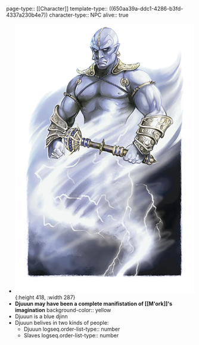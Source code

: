 page-type:: [[Character]]
template-type:: ((650aa39a-ddc1-4286-b3fd-4337a230b4e7))
character-type:: NPC
alive:: true

- ![image.png](../assets/image_1693501144921_0.png){:height 418, :width 287}
- **Djuuun may have been a complete manifistation of [[M'ork]]'s imagination**
  background-color:: yellow
- Djuuun is a blue djinn
- Djuuun belives in two kinds of people:
	- Djuuun
	  logseq.order-list-type:: number
	- Slaves
	  logseq.order-list-type:: number